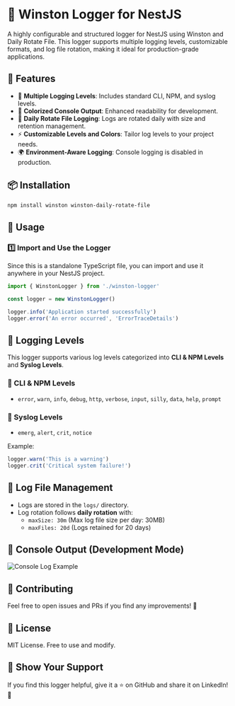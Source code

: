 # 📝 Winston Logger for NestJS

A highly configurable and structured logger for NestJS using Winston and Daily Rotate File. This logger supports multiple logging levels, customizable formats, and log file rotation, making it ideal for production-grade applications.

## 🚀 Features

- 📜 **Multiple Logging Levels**: Includes standard CLI, NPM, and syslog levels.
- 🎨 **Colorized Console Output**: Enhanced readability for development.
- 📂 **Daily Rotate File Logging**: Logs are rotated daily with size and retention management.
- ⚡ **Customizable Levels and Colors**: Tailor log levels to your project needs.
- 🌍 **Environment-Aware Logging**: Console logging is disabled in production.

## 📦 Installation

```bash
npm install winston winston-daily-rotate-file
```

## 🔧 Usage

### 1️⃣ Import and Use the Logger

Since this is a standalone TypeScript file, you can import and use it anywhere in your NestJS project.

```typescript
import { WinstonLogger } from './winston-logger'

const logger = new WinstonLogger()

logger.info('Application started successfully')
logger.error('An error occurred', 'ErrorTraceDetails')
```

## 🎯 Logging Levels

This logger supports various log levels categorized into **CLI & NPM Levels** and **Syslog Levels**.

### 🔹 CLI & NPM Levels

- `error`, `warn`, `info`, `debug`, `http`, `verbose`, `input`, `silly`, `data`, `help`, `prompt`

### 🔸 Syslog Levels

- `emerg`, `alert`, `crit`, `notice`

Example:

```typescript
logger.warn('This is a warning')
logger.crit('Critical system failure!')
```

## 📜 Log File Management

- Logs are stored in the `logs/` directory.
- Log rotation follows **daily rotation** with:
    - `maxSize: 30m` (Max log file size per day: 30MB)
    - `maxFiles: 20d` (Logs retained for 20 days)

## 🎨 Console Output (Development Mode)

![Console Log Example](https://via.placeholder.com/800x400.png?text=Console+Logging+Example)

## 📌 Contributing

Feel free to open issues and PRs if you find any improvements! 🚀

## 📄 License

MIT License. Free to use and modify.

## 🌟 Show Your Support

If you find this logger helpful, give it a ⭐ on GitHub and share it on LinkedIn! 🚀
